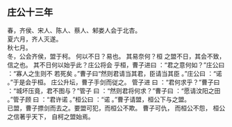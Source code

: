 ## 庄公十三年
春，齐侯、宋人、陈人、蔡人、邾娄人会于北杏。  
夏六月，齐人灭遂。  
秋七月。  
冬，公会齐侯，盟于柯。 何以不日？易也。 其易奈何？桓
之盟不日，其会不致，信之也。 其不日何以始乎此？庄公将会
乎桓，曹子进曰 ：“君之意何如？”庄公曰 ：“寡人之生则不
若死矣 。”曹子曰“然则君请当其君，臣请当其臣 。”庄公曰
：“诺 。”于是会乎桓。 庄公升坛，曹子手剑而従之。 管子进
曰 ：“君何求乎？”曹子曰 ：“城坏压竟，君不图与？”管子
曰 ：“然则君将何求？”曹子曰 ：“愿请汶阳之田 。”管子顾
曰 ：“君许诺 。”桓公曰 ：“诺 。”曹子请盟，桓公下与之盟。  
已盟，曹子摽剑而去之。要盟可犯，而桓公不欺。 曹子可仇，
而桓公不怨， 桓公之信著乎天下， 自柯之盟始焉。  


